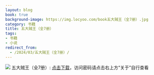 ```yaml
---
layout: blog
book: true
background-image: https://img.locyoo.com/book五大贼王（全7册）.jpg
category: 书籍
title: 五大贼王（全7册）
tags:
- 书籍
- 小说
redirect_from:
  - /2024/03/五大贼王（全7册）/
---
```

![](https://img.locyoo.com/book五大贼王（全7册）.jpg)
五大贼王（全7册）: <a name = "ref1" href="https://url18.ctfile.com/f/50983618-1055288464-499e85?p=3619">点击下载</a>，访问密码请点击右上方“关于”自行查看